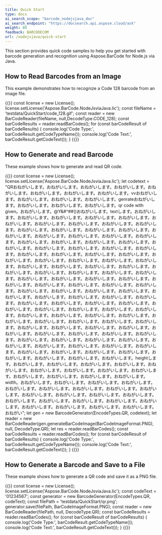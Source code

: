 ```yaml
---
title: Quick Start
type: docs
ai_search_scope: "barcode_nodejsjava_doc"
ai_search_endpoint: "https://docsearch.api.aspose.cloud/ask"
weight: 80
feedback: BARCODECOM
url: /nodejsjava/quick-start
---
```


This section provides quick code samples to help you get started with barcode 
generation and recognition using Aspose.BarCode for Node.js via Java.

## **How to Read Barcodes from an Image**
This example demonstrates how to recognize a Code 128 barcode from an image file.

{{<highlight javascript>}}
const license = new License();
license.setLicense('Aspose.BarCode.NodeJsviaJava.lic');
const fileName = 'testdata/QuickStart/code_128.gif';
const reader = new BarCodeReader(fileName, null,DecodeType.CODE_128);
const barCodeResults = reader.readBarCodes();
for (const barCodeResult of barCodeResults) {
    console.log('Code Type:', barCodeResult.getCodeTypeName());
    console.log('Code Text:', barCodeResult.getCodeText());
}
{{</highlight>}}

## **How to Generate and read Barcode**
These example shows how to generate and read QR code.

{{<highlight javascript>}}
const license = new License();
license.setLicense('Aspose.BarCode.NodeJsviaJava.lic');
let codetext = "QRおねがいします。おねがいします。おねがいします。おねがいします。おねがいします。おねがいします。おねがいします。おねがいします。vvおねがいします。おねがいします。おねがいします。おねがいします。genrateおねがいします。おねがいします。おねがいします。おねがいします。qr code with given。おねがいします。@Y&#^##()おねがいします。textします。おねがいします。おねがいします。おねがいします。おねがいします。おねがいします。おねがいします。おねがいします。おねがいします。おねがいします。おねがいします。おねがいします。おねがいします。おねがいします。おねがいします。おねがいします。おねがいします。おねがいします。おねがいします。おねがいします。おねがいします。おねがいします。おねがいします。おねがいします。おねがいします。おねがいします。おねがいします。おねがいします。おねがいします。おねがいします。おねがいします。おねがいします。おねがいします。おねがいします。おねがいします。おねがいします。おねがいします。おねがいします。おねがいします。おねがいします。おねがいします。おねがいします。おねがいします。おねがいします。おねがいします。おねがいします。おねがいします。おねがいします。おねがいします。おねがいします。おねがいします。おねがいします。おねがいします。おねがいします。おねがいします。おねがいします。おねがいします。おねがいします。おねがいします。おねがいします。おねがいします。おねがいします。おねがいします。おねがいします。おねがいします。おねがいします。おねがいします。おねがいします。おねがいします。おねがいします。おねがいします。おねがいします。おねがいします。おねがいします。おねがいします。おねがいします。おねがいします。おねがいします。おねがいします。おねがいします。おねがいします。おねがいします。おねがいします。おねがいします。おねがいします。おねがいします。おねがいします。おねがいします。おねがいします。おねがいします。おねがいします。おねがいします。おねがいします。おねがいします。おねがいします。おねがいします。おねがいします。おねがいします。おねがいします。おねがいします。おねがいします。おねがいします。おねがいします。おねがいします。おねがいします。おねがいします。おねがいします。おねがいします。おねがいします。heightします。おねがいします。おねがいします。おねがいします。おねがいします。おねがいします。おねがいします。おねがいします。おねがいします。おねがいします。おねがいします。おねがいします。おねがいします。おねがいします。width。おねがいします。おねがいします。おねがいします。おねがいします。おねがいします。おねがいします。おねがいします。おねがいします。おねがいします。おねがいします。おねがいします。おねがいします。おねがいします。おねがいします。おねがいします。おねがいします。おねがいします。おねがいします。おねがいします。おねがいします。おねがいします。おねがいします。おねがい";
let gen = new BarcodeGenerator(EncodeTypes.QR, codetext);
let reader = new BarCodeReader(gen.generateBarCodeImage(BarCodeImageFormat.PNG), null, DecodeType.QR);
let res = reader.readBarCodes();
const barCodeResults = reader.readBarCodes();
for (const barCodeResult of barCodeResults) {
    console.log('Code Type:', barCodeResult.getCodeTypeName());
    console.log('Code Text:', barCodeResult.getCodeText());
}
{{</highlight>}}

## **How to Generate a Barcode and Save to a File**
These example shows how to generate a QR code and save it as a PNG file.

{{<highlight javascript>}}
const license = new License();
license.setLicense('Aspose.BarCode.NodeJsviaJava.lic');
const codeText = '01234567';
const generator = new BarcodeGenerator(EncodeTypes.QR, codeText);
const filePath = 'testdata/QuickStart/qr.png';
generator.save(filePath, BarCodeImageFormat.PNG);
const reader = new BarCodeReader(filePath, null, DecodeType.QR);
const barCodeResults = reader.readBarCodes();
for (const barCodeResult of barCodeResults) {
    console.log('Code Type:', barCodeResult.getCodeTypeName());
    console.log('Code Text:', barCodeResult.getCodeText());
}
{{</highlight>}}




